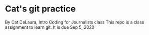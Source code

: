 # Cat's git practice
By Cat DeLaura, Intro Coding for Journalists class
This repo is a class assignment to learn git. It is due Sep 5, 2020